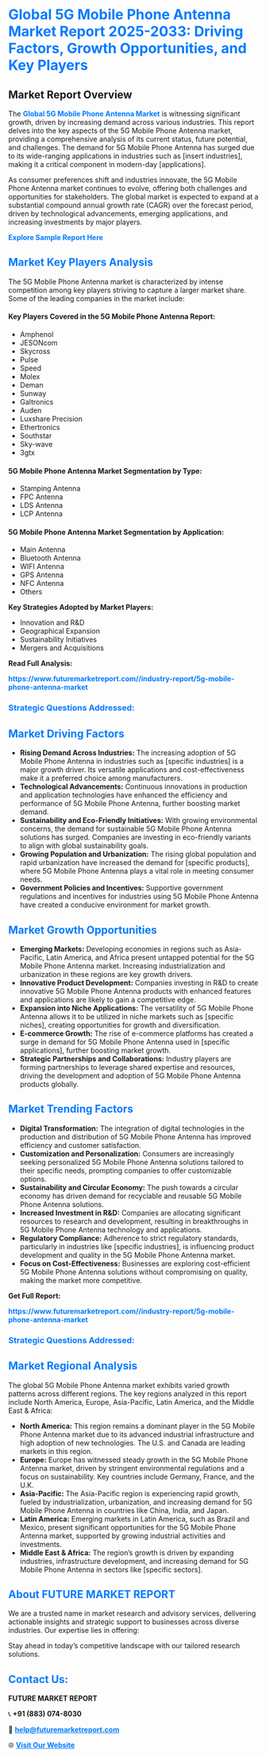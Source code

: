 <h1 style="color: #007BFF;">Global 5G Mobile Phone Antenna Market Report 2025-2033: Driving Factors, Growth Opportunities, and Key Players</h1>

<section id="overview">
<h2>Market Report Overview</h2>
<p>The <a href="https://www.futuremarketreport.com//industry-report/5g-mobile-phone-antenna-market" style="color: #007BFF; text-decoration: none;"><strong>Global 5G Mobile Phone Antenna Market</strong></a> is witnessing significant growth, driven by increasing demand across various industries. This report delves into the key aspects of the 5G Mobile Phone Antenna market, providing a comprehensive analysis of its current status, future potential, and challenges. The demand for 5G Mobile Phone Antenna has surged due to its wide-ranging applications in industries such as [insert industries], making it a critical component in modern-day [applications].</p>
<p>As consumer preferences shift and industries innovate, the 5G Mobile Phone Antenna market continues to evolve, offering both challenges and opportunities for stakeholders. The global market is expected to expand at a substantial compound annual growth rate (CAGR) over the forecast period, driven by technological advancements, emerging applications, and increasing investments by major players.</p>
</section>

<section id="overview">
<p><a href="https://www.futuremarketreport.com//request-sample/reportId=81371" style="color: #007BFF; text-decoration: none;"><strong>Explore Sample Report Here</strong></a></p>
</section>

<section id="key-players">
<h2 style="color: #007BFF;">Market Key Players Analysis</h2>
<p>The 5G Mobile Phone Antenna market is characterized by intense competition among key players striving to capture a larger market share. Some of the leading companies in the market include:</p>
<h4>Key Players Covered in the 5G Mobile Phone Antenna Report:</h4>
<ul><li>Amphenol</li><li>JESONcom</li><li>Skycross</li><li>Pulse</li><li>Speed</li><li>Molex</li><li>Deman</li><li>Sunway</li><li>Galtronics</li><li>Auden</li><li>Luxshare Precision</li><li>Ethertronics</li><li>Southstar</li><li>Sky-wave</li><li>3gtx</li></ul>
<h4>5G Mobile Phone Antenna Market Segmentation by Type:</h4>
<ul><li>Stamping Antenna</li><li>FPC Antenna</li><li>LDS Antenna</li><li>LCP Antenna</li></ul>

<h4>5G Mobile Phone Antenna Market Segmentation by Application:</h4>
<ul><li>Main Antenna</li><li>Bluetooth Antenna</li><li>WIFI Antenna</li><li>GPS Antenna</li><li>NFC Antenna</li><li>Others</li></ul>
<p><strong>Key Strategies Adopted by Market Players:</strong></p>
<ul>
<li>Innovation and R&D</li>
<li>Geographical Expansion</li>
<li>Sustainability Initiatives</li>
<li>Mergers and Acquisitions</li>
</ul>
</section>

<section>
<p><strong>Read Full Analysis: </strong></p><a href="https://www.futuremarketreport.com//industry-report/5g-mobile-phone-antenna-market" style="color: #007BFF; text-decoration: none;"><strong>https://www.futuremarketreport.com//industry-report/5g-mobile-phone-antenna-market</strong></a>
<h3 style="color: #007BFF;">Strategic Questions Addressed:</h3>
</section>

<section id="driving-factors">
<h2 style="color: #007BFF;">Market Driving Factors</h2>
<ul>
<li><strong>Rising Demand Across Industries:</strong> The increasing adoption of 5G Mobile Phone Antenna in industries such as [specific industries] is a major growth driver. Its versatile applications and cost-effectiveness make it a preferred choice among manufacturers.</li>
<li><strong>Technological Advancements:</strong> Continuous innovations in production and application technologies have enhanced the efficiency and performance of 5G Mobile Phone Antenna, further boosting market demand.</li>
<li><strong>Sustainability and Eco-Friendly Initiatives:</strong> With growing environmental concerns, the demand for sustainable 5G Mobile Phone Antenna solutions has surged. Companies are investing in eco-friendly variants to align with global sustainability goals.</li>
<li><strong>Growing Population and Urbanization:</strong> The rising global population and rapid urbanization have increased the demand for [specific products], where 5G Mobile Phone Antenna plays a vital role in meeting consumer needs.</li>
<li><strong>Government Policies and Incentives:</strong> Supportive government regulations and incentives for industries using 5G Mobile Phone Antenna have created a conducive environment for market growth.</li>
</ul>
</section>

<section id="growth-opportunities">
<h2 style="color: #007BFF;">Market Growth Opportunities</h2>
<ul>
<li><strong>Emerging Markets:</strong> Developing economies in regions such as Asia-Pacific, Latin America, and Africa present untapped potential for the 5G Mobile Phone Antenna market. Increasing industrialization and urbanization in these regions are key growth drivers.</li>
<li><strong>Innovative Product Development:</strong> Companies investing in R&D to create innovative 5G Mobile Phone Antenna products with enhanced features and applications are likely to gain a competitive edge.</li>
<li><strong>Expansion into Niche Applications:</strong> The versatility of 5G Mobile Phone Antenna allows it to be utilized in niche markets such as [specific niches], creating opportunities for growth and diversification.</li>
<li><strong>E-commerce Growth:</strong> The rise of e-commerce platforms has created a surge in demand for 5G Mobile Phone Antenna used in [specific applications], further boosting market growth.</li>
<li><strong>Strategic Partnerships and Collaborations:</strong> Industry players are forming partnerships to leverage shared expertise and resources, driving the development and adoption of 5G Mobile Phone Antenna products globally.</li>
</ul>
</section>

<section id="trending-factors">
<h2 style="color: #007BFF;">Market Trending Factors</h2>
<ul>
<li><strong>Digital Transformation:</strong> The integration of digital technologies in the production and distribution of 5G Mobile Phone Antenna has improved efficiency and customer satisfaction.</li>
<li><strong>Customization and Personalization:</strong> Consumers are increasingly seeking personalized 5G Mobile Phone Antenna solutions tailored to their specific needs, prompting companies to offer customizable options.</li>
<li><strong>Sustainability and Circular Economy:</strong> The push towards a circular economy has driven demand for recyclable and reusable 5G Mobile Phone Antenna solutions.</li>
<li><strong>Increased Investment in R&D:</strong> Companies are allocating significant resources to research and development, resulting in breakthroughs in 5G Mobile Phone Antenna technology and applications.</li>
<li><strong>Regulatory Compliance:</strong> Adherence to strict regulatory standards, particularly in industries like [specific industries], is influencing product development and quality in the 5G Mobile Phone Antenna market.</li>
<li><strong>Focus on Cost-Effectiveness:</strong> Businesses are exploring cost-efficient 5G Mobile Phone Antenna solutions without compromising on quality, making the market more competitive.</li>
</ul>
</section>

<section>
<p><strong>Get Full Report: </strong></p><a href="https://www.futuremarketreport.com//industry-report/5g-mobile-phone-antenna-market" style="color: #007BFF; text-decoration: none;"><strong>https://www.futuremarketreport.com//industry-report/5g-mobile-phone-antenna-market</strong></a>
<h3 style="color: #007BFF;">Strategic Questions Addressed:</h3>
</section>


<section id="regional-analysis">
<h2 style="color: #007BFF;">Market Regional Analysis</h2>
<p>The global 5G Mobile Phone Antenna market exhibits varied growth patterns across different regions. The key regions analyzed in this report include North America, Europe, Asia-Pacific, Latin America, and the Middle East & Africa:</p>
<ul>
<li><strong>North America:</strong> This region remains a dominant player in the 5G Mobile Phone Antenna market due to its advanced industrial infrastructure and high adoption of new technologies. The U.S. and Canada are leading markets in this region.</li>
<li><strong>Europe:</strong> Europe has witnessed steady growth in the 5G Mobile Phone Antenna market, driven by stringent environmental regulations and a focus on sustainability. Key countries include Germany, France, and the U.K.</li>
<li><strong>Asia-Pacific:</strong> The Asia-Pacific region is experiencing rapid growth, fueled by industrialization, urbanization, and increasing demand for 5G Mobile Phone Antenna in countries like China, India, and Japan.</li>
<li><strong>Latin America:</strong> Emerging markets in Latin America, such as Brazil and Mexico, present significant opportunities for the 5G Mobile Phone Antenna market, supported by growing industrial activities and investments.</li>
<li><strong>Middle East & Africa:</strong> The region’s growth is driven by expanding industries, infrastructure development, and increasing demand for 5G Mobile Phone Antenna in sectors like [specific sectors].</li>
</ul>
</section>

<footer>
<h2 style="color: #007BFF;">About FUTURE MARKET REPORT</h2>
<p>We are a trusted name in market research and advisory services, delivering actionable insights and strategic support to businesses across diverse industries. Our expertise lies in offering:</p>

<p>Stay ahead in today’s competitive landscape with our tailored research solutions.</p>

<h2 style="color: #007BFF;">Contact Us:</h2>
<p><strong>FUTURE MARKET REPORT</strong></p>
<p>📞 <strong>+91 (883) 074-8030</strong></p>
<p>📧 <strong><a href="mailto:help@futuremarketreport.com" style="color: #007BFF;">help@futuremarketreport.com</a></strong></p>
<p>🌐 <strong><a href="https://www.futuremarketreport.com/" style="color: #007BFF;">Visit Our Website</a></strong></p>
</footer>